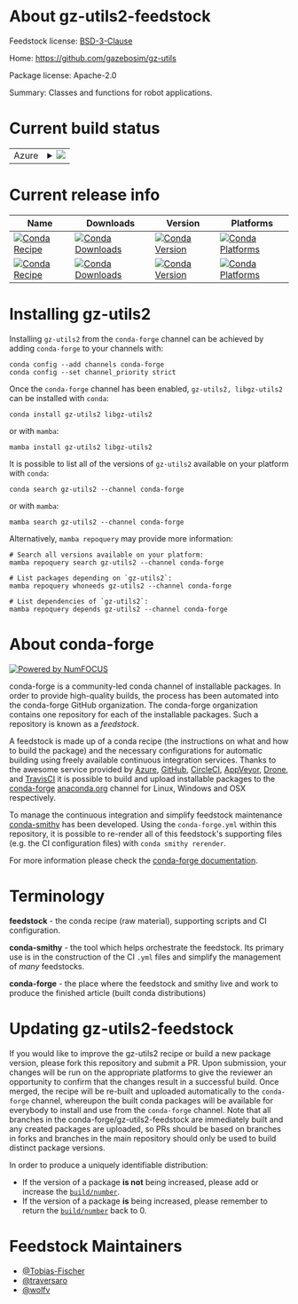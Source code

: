 About gz-utils2-feedstock
=========================

Feedstock license: [BSD-3-Clause](https://github.com/conda-forge/gz-utils-feedstock/blob/main/LICENSE.txt)

Home: https://github.com/gazebosim/gz-utils

Package license: Apache-2.0

Summary: Classes and functions for robot applications.

Current build status
====================


<table>
    
  <tr>
    <td>Azure</td>
    <td>
      <details>
        <summary>
          <a href="https://dev.azure.com/conda-forge/feedstock-builds/_build/latest?definitionId=17528&branchName=main">
            <img src="https://dev.azure.com/conda-forge/feedstock-builds/_apis/build/status/gz-utils-feedstock?branchName=main">
          </a>
        </summary>
        <table>
          <thead><tr><th>Variant</th><th>Status</th></tr></thead>
          <tbody><tr>
              <td>linux_64</td>
              <td>
                <a href="https://dev.azure.com/conda-forge/feedstock-builds/_build/latest?definitionId=17528&branchName=main">
                  <img src="https://dev.azure.com/conda-forge/feedstock-builds/_apis/build/status/gz-utils-feedstock?branchName=main&jobName=linux&configuration=linux%20linux_64_" alt="variant">
                </a>
              </td>
            </tr><tr>
              <td>linux_aarch64</td>
              <td>
                <a href="https://dev.azure.com/conda-forge/feedstock-builds/_build/latest?definitionId=17528&branchName=main">
                  <img src="https://dev.azure.com/conda-forge/feedstock-builds/_apis/build/status/gz-utils-feedstock?branchName=main&jobName=linux&configuration=linux%20linux_aarch64_" alt="variant">
                </a>
              </td>
            </tr><tr>
              <td>linux_ppc64le</td>
              <td>
                <a href="https://dev.azure.com/conda-forge/feedstock-builds/_build/latest?definitionId=17528&branchName=main">
                  <img src="https://dev.azure.com/conda-forge/feedstock-builds/_apis/build/status/gz-utils-feedstock?branchName=main&jobName=linux&configuration=linux%20linux_ppc64le_" alt="variant">
                </a>
              </td>
            </tr><tr>
              <td>osx_64</td>
              <td>
                <a href="https://dev.azure.com/conda-forge/feedstock-builds/_build/latest?definitionId=17528&branchName=main">
                  <img src="https://dev.azure.com/conda-forge/feedstock-builds/_apis/build/status/gz-utils-feedstock?branchName=main&jobName=osx&configuration=osx%20osx_64_" alt="variant">
                </a>
              </td>
            </tr><tr>
              <td>osx_arm64</td>
              <td>
                <a href="https://dev.azure.com/conda-forge/feedstock-builds/_build/latest?definitionId=17528&branchName=main">
                  <img src="https://dev.azure.com/conda-forge/feedstock-builds/_apis/build/status/gz-utils-feedstock?branchName=main&jobName=osx&configuration=osx%20osx_arm64_" alt="variant">
                </a>
              </td>
            </tr><tr>
              <td>win_64</td>
              <td>
                <a href="https://dev.azure.com/conda-forge/feedstock-builds/_build/latest?definitionId=17528&branchName=main">
                  <img src="https://dev.azure.com/conda-forge/feedstock-builds/_apis/build/status/gz-utils-feedstock?branchName=main&jobName=win&configuration=win%20win_64_" alt="variant">
                </a>
              </td>
            </tr>
          </tbody>
        </table>
      </details>
    </td>
  </tr>
</table>

Current release info
====================

| Name | Downloads | Version | Platforms |
| --- | --- | --- | --- |
| [![Conda Recipe](https://img.shields.io/badge/recipe-gz--utils2-green.svg)](https://anaconda.org/conda-forge/gz-utils2) | [![Conda Downloads](https://img.shields.io/conda/dn/conda-forge/gz-utils2.svg)](https://anaconda.org/conda-forge/gz-utils2) | [![Conda Version](https://img.shields.io/conda/vn/conda-forge/gz-utils2.svg)](https://anaconda.org/conda-forge/gz-utils2) | [![Conda Platforms](https://img.shields.io/conda/pn/conda-forge/gz-utils2.svg)](https://anaconda.org/conda-forge/gz-utils2) |
| [![Conda Recipe](https://img.shields.io/badge/recipe-libgz--utils2-green.svg)](https://anaconda.org/conda-forge/libgz-utils2) | [![Conda Downloads](https://img.shields.io/conda/dn/conda-forge/libgz-utils2.svg)](https://anaconda.org/conda-forge/libgz-utils2) | [![Conda Version](https://img.shields.io/conda/vn/conda-forge/libgz-utils2.svg)](https://anaconda.org/conda-forge/libgz-utils2) | [![Conda Platforms](https://img.shields.io/conda/pn/conda-forge/libgz-utils2.svg)](https://anaconda.org/conda-forge/libgz-utils2) |

Installing gz-utils2
====================

Installing `gz-utils2` from the `conda-forge` channel can be achieved by adding `conda-forge` to your channels with:

```
conda config --add channels conda-forge
conda config --set channel_priority strict
```

Once the `conda-forge` channel has been enabled, `gz-utils2, libgz-utils2` can be installed with `conda`:

```
conda install gz-utils2 libgz-utils2
```

or with `mamba`:

```
mamba install gz-utils2 libgz-utils2
```

It is possible to list all of the versions of `gz-utils2` available on your platform with `conda`:

```
conda search gz-utils2 --channel conda-forge
```

or with `mamba`:

```
mamba search gz-utils2 --channel conda-forge
```

Alternatively, `mamba repoquery` may provide more information:

```
# Search all versions available on your platform:
mamba repoquery search gz-utils2 --channel conda-forge

# List packages depending on `gz-utils2`:
mamba repoquery whoneeds gz-utils2 --channel conda-forge

# List dependencies of `gz-utils2`:
mamba repoquery depends gz-utils2 --channel conda-forge
```


About conda-forge
=================

[![Powered by
NumFOCUS](https://img.shields.io/badge/powered%20by-NumFOCUS-orange.svg?style=flat&colorA=E1523D&colorB=007D8A)](https://numfocus.org)

conda-forge is a community-led conda channel of installable packages.
In order to provide high-quality builds, the process has been automated into the
conda-forge GitHub organization. The conda-forge organization contains one repository
for each of the installable packages. Such a repository is known as a *feedstock*.

A feedstock is made up of a conda recipe (the instructions on what and how to build
the package) and the necessary configurations for automatic building using freely
available continuous integration services. Thanks to the awesome service provided by
[Azure](https://azure.microsoft.com/en-us/services/devops/), [GitHub](https://github.com/),
[CircleCI](https://circleci.com/), [AppVeyor](https://www.appveyor.com/),
[Drone](https://cloud.drone.io/welcome), and [TravisCI](https://travis-ci.com/)
it is possible to build and upload installable packages to the
[conda-forge](https://anaconda.org/conda-forge) [anaconda.org](https://anaconda.org/)
channel for Linux, Windows and OSX respectively.

To manage the continuous integration and simplify feedstock maintenance
[conda-smithy](https://github.com/conda-forge/conda-smithy) has been developed.
Using the ``conda-forge.yml`` within this repository, it is possible to re-render all of
this feedstock's supporting files (e.g. the CI configuration files) with ``conda smithy rerender``.

For more information please check the [conda-forge documentation](https://conda-forge.org/docs/).

Terminology
===========

**feedstock** - the conda recipe (raw material), supporting scripts and CI configuration.

**conda-smithy** - the tool which helps orchestrate the feedstock.
                   Its primary use is in the construction of the CI ``.yml`` files
                   and simplify the management of *many* feedstocks.

**conda-forge** - the place where the feedstock and smithy live and work to
                  produce the finished article (built conda distributions)


Updating gz-utils2-feedstock
============================

If you would like to improve the gz-utils2 recipe or build a new
package version, please fork this repository and submit a PR. Upon submission,
your changes will be run on the appropriate platforms to give the reviewer an
opportunity to confirm that the changes result in a successful build. Once
merged, the recipe will be re-built and uploaded automatically to the
`conda-forge` channel, whereupon the built conda packages will be available for
everybody to install and use from the `conda-forge` channel.
Note that all branches in the conda-forge/gz-utils2-feedstock are
immediately built and any created packages are uploaded, so PRs should be based
on branches in forks and branches in the main repository should only be used to
build distinct package versions.

In order to produce a uniquely identifiable distribution:
 * If the version of a package **is not** being increased, please add or increase
   the [``build/number``](https://docs.conda.io/projects/conda-build/en/latest/resources/define-metadata.html#build-number-and-string).
 * If the version of a package **is** being increased, please remember to return
   the [``build/number``](https://docs.conda.io/projects/conda-build/en/latest/resources/define-metadata.html#build-number-and-string)
   back to 0.

Feedstock Maintainers
=====================

* [@Tobias-Fischer](https://github.com/Tobias-Fischer/)
* [@traversaro](https://github.com/traversaro/)
* [@wolfv](https://github.com/wolfv/)

